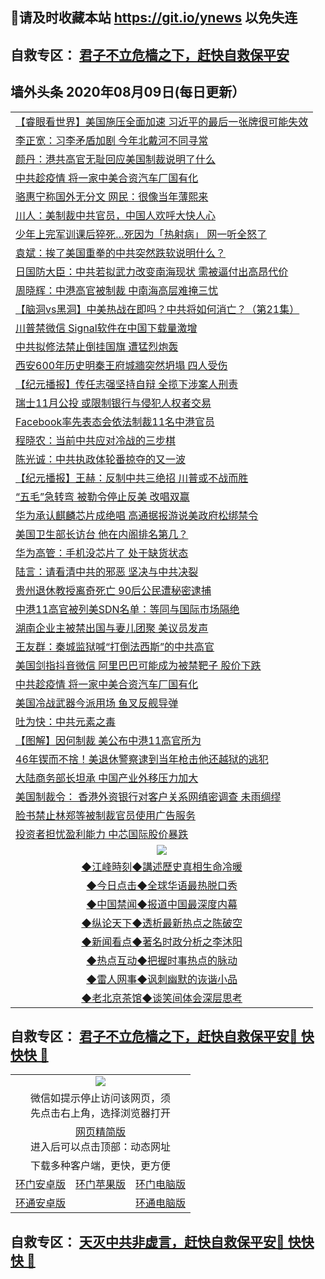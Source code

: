 ## 📩请及时收藏本站 https://git.io/ynews 以免失连</a>
## 自救专区： [君子不立危樯之下，赶快自救保平安 ](https://github.com/pwgy/td/blob/master/README.md)

## 墙外头条 2020年08月09日(每日更新）</a>

 <table>

<tr><td colspan="2" align="left"><a href="https://fudofipw.xvhtf.cyou/?name=c1209331&key=krgexxuardvhjliu&from=gy2">【睿眼看世界】美国施压全面加速 习近平的最后一张牌很可能失效</a></td></tr>
<tr><td colspan="2" align="left"><a href="https://fudofipw.xvhtf.cyou/?name=c1209314&key=krgexxuardvhjliu&from=gy2">李正宽：习李矛盾加剧 今年北戴河不同寻常</a></td></tr>
<tr><td colspan="2" align="left"><a href="https://fudofipw.xvhtf.cyou/?name=c1209300&key=krgexxuardvhjliu&from=gy2">颜丹：港共高官无耻回应美国制裁说明了什么</a></td></tr>
<tr><td colspan="2" align="left"><a href="https://fudofipw.xvhtf.cyou/?name=c1209309&key=krgexxuardvhjliu&from=gy2">中共趁疫情 将一家中美合资汽车厂国有化</a></td></tr>
<tr><td colspan="2" align="left"><a href="https://fudofipw.xvhtf.cyou/?name=c1209320&key=krgexxuardvhjliu&from=gy2">骆惠宁称国外无分文 网民：很像当年薄熙来</a></td></tr>
<tr><td colspan="2" align="left"><a href="https://fudofipw.xvhtf.cyou/?name=c1209323&key=krgexxuardvhjliu&from=gy2">川人：美制裁中共官员，中国人欢呼大快人心</a></td></tr>
<tr><td colspan="2" align="left"><a href="https://fudofipw.xvhtf.cyou/?name=c1209332&key=krgexxuardvhjliu&from=gy2">少年上完军训课后猝死…死因为「热射病」 网一听全怒了</a></td></tr>
<tr><td colspan="2" align="left"><a href="https://fudofipw.xvhtf.cyou/?name=c1209339&key=krgexxuardvhjliu&from=gy2">袁斌：挨了美国重拳的中共突然跌软说明什么？</a></td></tr>
<tr><td colspan="2" align="left"><a href="https://fudofipw.xvhtf.cyou/?name=c1209329&key=krgexxuardvhjliu&from=gy2">日国防大臣：中共若拟武力改变南海现状 需被逼付出高昂代价</a></td></tr>
<tr><td colspan="2" align="left"><a href="https://fudofipw.xvhtf.cyou/?name=c1209322&key=krgexxuardvhjliu&from=gy2">周晓辉：中港高官被制裁 中南海高层难掩三忧</a></td></tr>
<tr><td colspan="2" align="left"><a href="https://fudofipw.xvhtf.cyou/?name=c1209340&key=krgexxuardvhjliu&from=gy2">【脑洞vs黑洞】中美热战在即吗？中共将如何消亡？（第21集）</a></td></tr>
<tr><td colspan="2" align="left"><a href="https://fudofipw.xvhtf.cyou/?name=c1209312&key=krgexxuardvhjliu&from=gy2">川普禁微信 Signal软件在中国下载量激增</a></td></tr>
<tr><td colspan="2" align="left"><a href="https://fudofipw.xvhtf.cyou/?name=c1209287&key=krgexxuardvhjliu&from=gy2">中共拟修法禁止倒挂国旗 遭猛烈炮轰</a></td></tr>
<tr><td colspan="2" align="left"><a href="https://fudofipw.xvhtf.cyou/?name=c1209316&key=krgexxuardvhjliu&from=gy2">西安600年历史明秦王府城牆突然坍塌 四人受伤</a></td></tr>
<tr><td colspan="2" align="left"><a href="https://fudofipw.xvhtf.cyou/?name=c1209291&key=krgexxuardvhjliu&from=gy2">【纪元播报】传任志强坚持自辩 全揽下涉案人刑责</a></td></tr>
<tr><td colspan="2" align="left"><a href="https://fudofipw.xvhtf.cyou/?name=c1209330&key=krgexxuardvhjliu&from=gy2">瑞士11月公投 或限制银行与侵犯人权者交易</a></td></tr>
<tr><td colspan="2" align="left"><a href="https://fudofipw.xvhtf.cyou/?name=c1209307&key=krgexxuardvhjliu&from=gy2">Facebook率先表态会依法制裁11名中港官员</a></td></tr>
<tr><td colspan="2" align="left"><a href="https://fudofipw.xvhtf.cyou/?name=c1209306&key=krgexxuardvhjliu&from=gy2">程晓农：当前中共应对冷战的三步棋</a></td></tr>
<tr><td colspan="2" align="left"><a href="https://fudofipw.xvhtf.cyou/?name=c1209305&key=krgexxuardvhjliu&from=gy2">陈光诚：中共执政体轮番掠夺的又一波</a></td></tr>
<tr><td colspan="2" align="left"><a href="https://fudofipw.xvhtf.cyou/?name=c1209299&key=krgexxuardvhjliu&from=gy2">【纪元播报】王赫：反制中共三绝招 川普或不战而胜</a></td></tr>
<tr><td colspan="2" align="left"><a href="https://fudofipw.xvhtf.cyou/?name=c1209321&key=krgexxuardvhjliu&from=gy2">“五毛”急转弯 被勒令停止反美 改唱双赢</a></td></tr>
<tr><td colspan="2" align="left"><a href="https://fudofipw.xvhtf.cyou/?name=c1209328&key=krgexxuardvhjliu&from=gy2">华为承认麒麟芯片成绝唱 高通据报游说美政府松绑禁令</a></td></tr>
<tr><td colspan="2" align="left"><a href="https://fudofipw.xvhtf.cyou/?name=c1209302&key=krgexxuardvhjliu&from=gy2">美国卫生部长访台 他在内阁排名第几？</a></td></tr>
<tr><td colspan="2" align="left"><a href="https://fudofipw.xvhtf.cyou/?name=c1209338&key=krgexxuardvhjliu&from=gy2">华为高管：手机没芯片了 处于缺货状态</a></td></tr>
<tr><td colspan="2" align="left"><a href="https://fudofipw.xvhtf.cyou/?name=c1209162&key=krgexxuardvhjliu&from=gy2">陆言：请看清中共的邪恶 坚决与中共决裂</a></td></tr>
<tr><td colspan="2" align="left"><a href="https://fudofipw.xvhtf.cyou/?name=c1209290&key=krgexxuardvhjliu&from=gy2">贵州退休教授离奇死亡 90后公民遭秘密逮捕</a></td></tr>
<tr><td colspan="2" align="left"><a href="https://fudofipw.xvhtf.cyou/?name=c1209313&key=krgexxuardvhjliu&from=gy2">中港11高官被列美SDN名单：等同与国际市场隔绝</a></td></tr>
<tr><td colspan="2" align="left"><a href="https://fudofipw.xvhtf.cyou/?name=c1209288&key=krgexxuardvhjliu&from=gy2">湖南企业主被禁出国与妻儿团聚 美议员发声</a></td></tr>
<tr><td colspan="2" align="left"><a href="https://fudofipw.xvhtf.cyou/?name=c1209298&key=krgexxuardvhjliu&from=gy2">王友群：秦城监狱喊“打倒法西斯”的中共高官</a></td></tr>
<tr><td colspan="2" align="left"><a href="https://fudofipw.xvhtf.cyou/?name=c1209334&key=krgexxuardvhjliu&from=gy2">美国剑指抖音微信 阿里巴巴可能成为被禁靶子 股价下跌</a></td></tr>
<tr><td colspan="2" align="left"><a href="https://fudofipw.xvhtf.cyou/?name=c1209304&key=krgexxuardvhjliu&from=gy2">中共趁疫情 将一家中美合资汽车厂国有化</a></td></tr>
<tr><td colspan="2" align="left"><a href="https://fudofipw.xvhtf.cyou/?name=c1209292&key=krgexxuardvhjliu&from=gy2">美国冷战武器今派用场 鱼叉反舰导弹</a></td></tr>
<tr><td colspan="2" align="left"><a href="https://fudofipw.xvhtf.cyou/?name=c1209324&key=krgexxuardvhjliu&from=gy2">吐为快：中共元素之毒</a></td></tr>
<tr><td colspan="2" align="left"><a href="https://fudofipw.xvhtf.cyou/?name=c1209311&key=krgexxuardvhjliu&from=gy2">【图解】因何制裁 美公布中港11高官所为</a></td></tr>
<tr><td colspan="2" align="left"><a href="https://fudofipw.xvhtf.cyou/?name=c1209308&key=krgexxuardvhjliu&from=gy2">46年锲而不捨！美退休警察逮到当年枪击他还越狱的逃犯</a></td></tr>
<tr><td colspan="2" align="left"><a href="https://fudofipw.xvhtf.cyou/?name=c1209315&key=krgexxuardvhjliu&from=gy2">大陆商务部长坦承 中国产业外移压力加大</a></td></tr>
<tr><td colspan="2" align="left"><a href="https://fudofipw.xvhtf.cyou/?name=c1209301&key=krgexxuardvhjliu&from=gy2">美国制裁令： 香港外资银行对客户关系网缜密调查 未雨绸缪</a></td></tr>
<tr><td colspan="2" align="left"><a href="https://fudofipw.xvhtf.cyou/?name=c1209297&key=krgexxuardvhjliu&from=gy2">脸书禁止林郑等被制裁官员使用广告服务</a></td></tr>
<tr><td colspan="2" align="left"><a href="https://fudofipw.xvhtf.cyou/?name=c1209326&key=krgexxuardvhjliu&from=gy2">投资者担忧盈利能力 中芯国际股价暴跌</a></td></tr>

 <tr>
   <td colspan="2" align=center><img src="https://cdn.jsdelivr.net/gh/gyoupiodf/im1/jf-1.jpg"></td>
  </tr>
   <tr>
   <td colspan="2" align=center> 
<a href="https://xdihm.casa/oo.aspx?name=c922850&key=sdxhftoyfkhpuaxy&from=gy2&tag=9877">◆江峰時刻◆講述歷史真相生命冷暖</a><br/>
    </td>
  </tr>
   <tr>
   <td colspan="2" align=center> 
<a href="https://xdihm.casa/oo.aspx?name=c816850&key=sdxhftoyfkhpuaxy&from=gy2&tag=9877">◆今日点击◆全球华语最热脱口秀</a><br/>
    </td>
  </tr>
  <tr>
  <td colspan="2" align=center>
<a href="https://xdihm.casa/oo.aspx?name=c816860&key=sdxhftoyfkhpuaxy&from=gy2&tag=99733110">◆中国禁闻◆报道中国最深度内幕</a><br/>
   </tr>
  <tr>
     <td colspan="2" align=center>
<a href="https://xdihm.casa/oo.aspx?name=c816855&key=sdxhftoyfkhpuaxy&from=gy2&tag=997110">◆纵论天下◆透析最新热点之陈破空</a><br/>
   </tr>
   <tr>
      <td colspan="2" align=center>
<a href="https://xdihm.casa/oo.aspx?name=c838308&key=sdxhftoyfkhpuaxy&from=gy2&tag=9973110">◆新闻看点◆著名时政分析之李沐阳</a><br/>
   </tr>
   <tr>
     <td colspan="2" align=center>
<a href="https://xdihm.casa/oo.aspx?name=c816852&key=sdxhftoyfkhpuaxy&from=gy2&tag=9733110">◆热点互动◆把握时事热点的脉动</a><br/>
   </tr>
   <tr>
      <td colspan="2" align=center>
<a href="https://xdihm.casa/oo.aspx?name=c816694&key=sdxhftoyfkhpuaxy&from=gy2&tag=93310">◆雷人网事◆讽刺幽默的诙谐小品</a><br/>
   </tr>
   <tr>
    <td colspan="2" align=center>
<a href="https://xdihm.casa/oo.aspx?name=c816650&key=sdxhftoyfkhpuaxy&from=gy2&tag=9973110">◆老北京茶馆◆谈笑间体会深层思考</a><br/>
   </tr>
</table>

 ## 自救专区： [君子不立危樯之下，赶快自救保平安🍎 快快快 📩](https://github.com/pwgy/td/blob/master/README.md)
 
<table>
  <tr>
    <td colspan="3" align="center"><img src="https://cdn.jsdelivr.net/gh/opipe/up/oGate65.jpg"/></td>
  </tr>
  <tr>
    <td colspan="3" align="center">微信如提示停止访问该网页，须<br/>先点击右上角，选择浏览器打开</td>
  <tr>
  <tr>
    <td colspan="3" align="center"><a href="https://gitcdn.xyz/cdn/otiny/up/master/show005.htm">网页精简版</a><br/>进入后可以点击顶部：动态网址</td>
  </tr>
  <tr>
    <td colspan="3" align="center">下载多种客户端，更快，更方便</td>
  <tr>
  <tr>
    <td align="center"><a href="https://cdn.jsdelivr.net/gh/opipe/up/oGatea.apk">环门安卓版</a></td>
    <td align="center"><a href="https://x.co/odisk">环门苹果版</a></td>
    <td align="center"><a href="https://cdn.jsdelivr.net/gh/opipe/up/oGate.zip">环门电脑版</a></td>
  </tr>
  <tr>
    <td align="center"><a href="https://cdn.jsdelivr.net/gh/opipe/up/oPipe.apk">环通安卓版</a></td>
    <td align="center"></td>
    <td align="center"><a href="https://raw.githubusercontent.com/opipe/up/master/oPipe.zip">环通电脑版</a></td>
  </tr>
  
</table>


 ## 自救专区： [天灭中共非虚言，赶快自救保平安🍎 快快快 📩](https://github.com/pwgy/td/blob/master/README.md)
